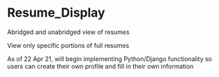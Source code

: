 # Resume_Display

Abridged and unabridged view of resumes

View only specific portions of full resumes

As of 22 Apr 21, will begin implementing Python/Django functionality so users can create their own profile and fill in their own information
